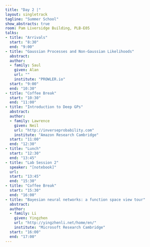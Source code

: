 ```yaml
---
title: "Day 2 |"
layout: singletrack
tagline: "Summer School"
show_abstracts: true
room: Pam Liversidge Building, PLB-E05
talks:
- title: "Arrivals"
  start: "8:30"
  end: "9:00"
- title: "Gaussian Processes and Non-Gaussian Likelihoods"
  abstract:
  author:
  - family: Saul
    given: Alan
    url: ""
    institute: "PROWLER.io"
  start: "9:00"
  end: "10:30"
- title: "Coffee Break"
  start: "10:30"
  end: "11:00"
- title: "Introduction to Deep GPs"
  abstract:
  author:
  - family: Lawrence
    given: Neil
    url: "http://inverseprobability.com"
    institute: "Amazon Research Cambridge"
  start: "11:00"
  end: "12:30"
- title: "Lunch"
  start: "12:30"
  end: "13:45"
- title: "Lab Session 2"
  speaker: "[notebook]"
  url:
  start: "13:45"
  end: "15:30"
- title: "Coffee Break"
  start: "15:30"
  end: "16:00"
- title: "Bayesian neural networks: a function space view tour"
  abstract:
  author:
  - family: Li
    given: Yingzhen
    url: "http://yingzhenli.net/home/en/"
    institute: "Microsoft Research Cambridge"
  start: "16:00"
  end: "17:00"
---
```

